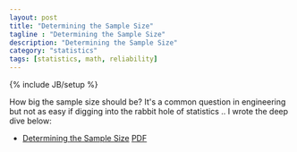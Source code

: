 ```yaml
---
layout: post
title: "Determining the Sample Size"
tagline : "Determining the Sample Size"
description: "Determining the Sample Size"
category: "statistics"
tags: [statistics, math, reliability]
---
```

{% include JB/setup %}


How big the sample size should be? It's a common question in engineering but not as easy if digging into the rabbit hole of statistics .. I wrote the deep dive below:

  * [Determining the Sample Size](https://mp.weixin.qq.com/s/ECfi1buOH091hVR9EGB9hw) [PDF](/images/20200213-Math-Determine-Sample-Size.pdf)


